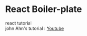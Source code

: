 # React Boiler-plate

react tutorial     
john Ahn's tutorial : [Youtube][youtubelink]

[youtubelink]: https://www.youtube.com/watch?v=fgoMqmNKE18&list=PL9a7QRYt5fqkZC9jc7jntD1WuAogjo_9T "Go tutorial"
